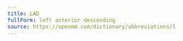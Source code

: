 ```yaml
---
title: LAD
fullForm: left anterior descending
source: https://openmd.com/dictionary/abbreviations/l
---
```


